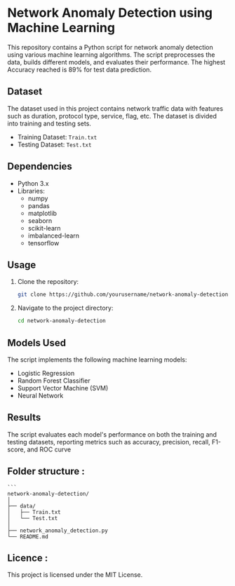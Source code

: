 # Network Anomaly Detection using Machine Learning

This repository contains a Python script for network anomaly detection using various machine learning algorithms. The script preprocesses the data, builds different models, and evaluates their performance.
The highest Accuracy reached is 89% for test data prediction.

## Dataset
The dataset used in this project contains network traffic data with features such as duration, protocol type, service, flag, etc. The dataset is divided into training and testing sets.

- Training Dataset: `Train.txt`
- Testing Dataset: `Test.txt`

## Dependencies
- Python 3.x
- Libraries:
  - numpy
  - pandas
  - matplotlib
  - seaborn
  - scikit-learn
  - imbalanced-learn
  - tensorflow

## Usage
1. Clone the repository:
   ```bash
   git clone https://github.com/yourusername/network-anomaly-detection.git
2. Navigate to the project directory:
   ```bash
   cd network-anomaly-detection

## Models Used
The script implements the following machine learning models:

- Logistic Regression
- Random Forest Classifier
- Support Vector Machine (SVM)
- Neural Network

## Results
The script evaluates each model's performance on both the training and testing datasets, reporting metrics such as accuracy, precision, recall, F1-score, and ROC curve

## Folder structure :
    ```
    network-anomaly-detection/
    │
    ├── data/
    │   ├── Train.txt
    │   └── Test.txt
    │
    ├── network_anomaly_detection.py
    └── README.md

## Licence :
This project is licensed under the MIT License.
